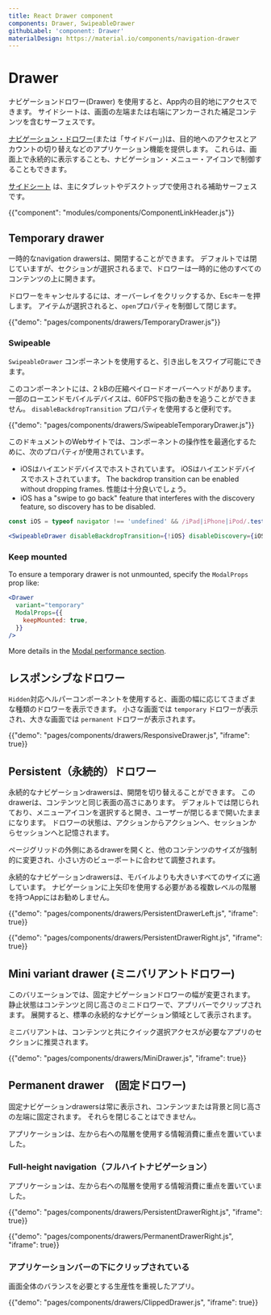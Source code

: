 ```yaml
---
title: React Drawer component
components: Drawer, SwipeableDrawer
githubLabel: 'component: Drawer'
materialDesign: https://material.io/components/navigation-drawer
---
```


# Drawer

<p class="description">ナビゲーションドロワー(Drawer) を使用すると、App内の目的地にアクセスできます。 サイドシートは、画面の左端または右端にアンカーされた補足コンテンツを含むサーフェスです。</p>

[ナビゲーション・ドロワー](https://material.io/design/components/navigation-drawer.html)(または「サイドバー」)は、目的地へのアクセスとアカウントの切り替えなどのアプリケーション機能を提供します。 これらは、画面上で永続的に表示することも、ナビゲーション・メニュー・アイコンで制御することもできます。

[サイドシート](https://material.io/design/components/sheets-side.html) は、主にタブレットやデスクトップで使用される補助サーフェスです。

{{"component": "modules/components/ComponentLinkHeader.js"}}

## Temporary drawer

一時的なnavigation drawersは、開閉することができます。 デフォルトでは閉じていますが、セクションが選択されるまで、ドロワーは一時的に他のすべてのコンテンツの上に開きます。

ドロワーをキャンセルするには、オーバーレイをクリックするか、Escキーを押します。 アイテムが選択されると、`open`プロパティを制御して閉じます。

{{"demo": "pages/components/drawers/TemporaryDrawer.js"}}

### Swipeable

`SwipeableDrawer` コンポーネントを使用すると、引き出しをスワイプ可能にできます。

このコンポーネントには、2 kBの圧縮ペイロードオーバーヘッドがあります。 一部のローエンドモバイルデバイスは、60FPSで指の動きを追うことができません。 `disableBackdropTransition` プロパティを使用すると便利です。

{{"demo": "pages/components/drawers/SwipeableTemporaryDrawer.js"}}

このドキュメントのWebサイトでは、コンポーネントの操作性を最適化するために、次のプロパティが使用されています。

- iOSはハイエンドデバイスでホストされています。 iOSはハイエンドデバイスでホストされています。 The backdrop transition can be enabled without dropping frames. 性能は十分良いでしょう。
- iOS has a "swipe to go back" feature that interferes with the discovery feature, so discovery has to be disabled.

```jsx
const iOS = typeof navigator !== 'undefined' && /iPad|iPhone|iPod/.test(navigator.userAgent);

<SwipeableDrawer disableBackdropTransition={!iOS} disableDiscovery={iOS} />
```

### Keep mounted

To ensure a temporary drawer is not unmounted, specify the `ModalProps` prop like:

```jsx
<Drawer
  variant="temporary"
  ModalProps={{
    keepMounted: true,
  }}
/>
```

More details in the [Modal performance section](/components/modal/#performance).

## レスポンシブなドロワー

`Hidden`対応ヘルパーコンポーネントを使用すると、画面の幅に応じてさまざまな種類のドロワーを表示できます。 小さな画面では `temporary` ドロワーが表示され、大きな画面では `permanent` ドロワーが表示されます。

{{"demo": "pages/components/drawers/ResponsiveDrawer.js", "iframe": true}}

## Persistent（永続的）ドロワー

永続的なナビゲーションdrawersは、開閉を切り替えることができます。 この drawerは、コンテンツと同じ表面の高さにあります。 デフォルトでは閉じられており、メニューアイコンを選択すると開き、ユーザーが閉じるまで開いたままになります。 ドロワーの状態は、アクションからアクションへ、セッションからセッションへと記憶されます。

ページグリッドの外側にあるdrawerを開くと、他のコンテンツのサイズが強制的に変更され、小さい方のビューポートに合わせて調整されます。

永続的なナビゲーションdrawersは、モバイルよりも大きいすべてのサイズに適しています。 ナビゲーションに上矢印を使用する必要がある複数レベルの階層を持つAppにはお勧めしません。

{{"demo": "pages/components/drawers/PersistentDrawerLeft.js", "iframe": true}}

{{"demo": "pages/components/drawers/PersistentDrawerRight.js", "iframe": true}}

## Mini variant drawer (ミニバリアントドロワー)

このバリエーションでは、固定ナビゲーションドロワーの幅が変更されます。 静止状態はコンテンツと同じ高さのミニドロワーで、アプリバーでクリップされます。 展開すると、標準の永続的なナビゲーション領域として表示されます。

ミニバリアントは、コンテンツと共にクイック選択アクセスが必要なアプリのセクションに推奨されます。

{{"demo": "pages/components/drawers/MiniDrawer.js", "iframe": true}}

## Permanent drawer　(固定ドロワー)

固定ナビゲーションdrawersは常に表示され、コンテンツまたは背景と同じ高さの左端に固定されます。 それらを閉じることはできません。

アプリケーションは、左から右への階層を使用する情報消費に重点を置いていました。

### Full-height navigation（フルハイトナビゲーション）

アプリケーションは、左から右への階層を使用する情報消費に重点を置いていました。

{{"demo": "pages/components/drawers/PersistentDrawerRight.js", "iframe": true}}

{{"demo": "pages/components/drawers/PermanentDrawerRight.js", "iframe": true}}

### アプリケーションバーの下にクリップされている

画面全体のバランスを必要とする生産性を重視したアプリ。

{{"demo": "pages/components/drawers/ClippedDrawer.js", "iframe": true}}
